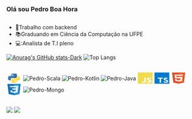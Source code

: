 ### Olá sou Pedro Boa Hora
##
- :wrench:Trabalho com backend
- :books:Graduando em Ciência da Computação na UFPE
- 💻:Analista de T.I pleno

[![Anurag's GitHub stats-Dark](https://github-readme-stats.vercel.app/api?username=boahorapedro&show_icons=true&theme=dark#gh-dark-mode-only)](https://github.com/boahorapedro/github-readme-stats#gh-dark-mode-only)
![Top Langs](https://github-readme-stats.vercel.app/api/top-langs/?username=boahorapedro&layout=donut&exclude_repo=github-readme-stats,boahorapedro.github.io)

<div style="display: inline_block"><br>
  <img align="center" alt="Pedro-Python" height="30" width="40" src="https://raw.githubusercontent.com/devicons/devicon/master/icons/python/python-original.svg">
  <img align="center" alt="Pedro-Scala" height="30" width="40" src="https://cdn.jsdelivr.net/gh/devicons/devicon@latest/icons/scala/scala-original.svg" />
  <img align="center" alt="Pedro-Kotlin" height="30" width="40" src="https://cdn.jsdelivr.net/gh/devicons/devicon@latest/icons/kotlin/kotlin-plain.svg" />
  <img align="center" alt="Pedro-Java" height="30" width="40" src="https://cdn.jsdelivr.net/gh/devicons/devicon@latest/icons/java/java-original-wordmark.svg" />
  <img align="center" alt="Pedro-Js" height="30" width="40" src="https://raw.githubusercontent.com/devicons/devicon/master/icons/javascript/javascript-plain.svg">
  <img align="center" alt="Pedro-Ts" height="30" width="40" src="https://raw.githubusercontent.com/devicons/devicon/master/icons/typescript/typescript-plain.svg">
  <img align="center" alt="Pedro-HTML" height="30" width="40" src="https://raw.githubusercontent.com/devicons/devicon/master/icons/html5/html5-original.svg">
  <img align="center" alt="Pedro-CSS" height="30" width="40" src="https://raw.githubusercontent.com/devicons/devicon/master/icons/css3/css3-original.svg">
  <img align="center" alt="Pedro-Mongo" height="30" width="40" src="https://cdn.jsdelivr.net/gh/devicons/devicon@latest/icons/mongodb/mongodb-plain-wordmark.svg" />
</div>

##

<div> 
  <a href = "mailto:boahorapedro+work@gmail.com"><img src="https://img.shields.io/badge/-Gmail-%23333?style=for-the-badge&logo=gmail&logoColor=white" target="_blank"></a>
  <a href="https://www.linkedin.com/in/pedro-boa-hora-8673b5191/" target="_blank"><img src="https://img.shields.io/badge/-LinkedIn-%230077B5?style=for-the-badge&logo=linkedin&logoColor=white" target="_blank"></a> 
  
</div>


          
